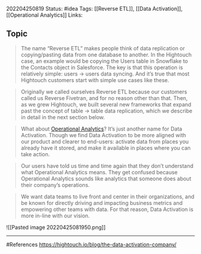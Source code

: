 202204250819
Status: #idea
Tags: [[Reverse ETL]], [[Data Activation]], [[Operational Analytics]]
Links:
## Topic
>The name “Reverse ETL” makes people think of data replication or copying/pasting data from one database to another. In the Hightouch case, an example would be copying the Users table in Snowflake to the Contacts object in Salesforce. The key is that this operation is relatively simple: users → users data syncing. And it’s true that most Hightouch customers start with simple use cases like these.

>Originally we called ourselves Reverse ETL because our customers called us Reverse Fivetran, and for no reason other than that. Then, as we grew Hightouch, we built several new frameworks that expand past the concept of table → table data replication, which we describe in detail in the next section below.

>What about [Operational Analytics](https://hightouch.io/blog/what-is-operational-analytics/)? It’s just another name for Data Activation. Though we find Data Activation to be more aligned with our product and clearer to end-users: activate data from places you already have it stored, and make it available in places where you can take action.

>Our users have told us time and time again that they don’t understand what Operational Analytics means. They get confused because Operational Analytics sounds like analytics that someone does about their company’s operations.

>We want data teams to live front and center in their organizations, and be known for directly driving and impacting business metrics and empowering other teams with data. For that reason, Data Activation is more in-line with our vision.

![[Pasted image 20220425081950.png]]
___
#References
https://hightouch.io/blog/the-data-activation-company/

